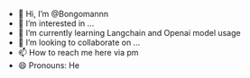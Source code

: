 - 👋 Hi, I’m @Bongomannn
- 👀 I’m interested in ...
- 🌱 I’m currently learning Langchain and Openai model usage
- 💞️ I’m looking to collaborate on ...
- 📫 How to reach me here via pm 
- 😄 Pronouns: He

<!---
Bongomannn/Bongomannn is a ✨ special ✨ repository because its `README.md` (this file) appears on your GitHub profile.
You can click the Preview link to take a look at your changes.
--->
